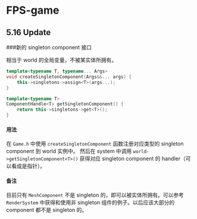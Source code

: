 # FPS-game

## 5.16 Update
###新的 singleton component 接口

相当于 world 的全局变量，不被某实体所拥有。

```c++
template<typename T, typename... Args>
void createSingletonComponent(Args&&... args) {
    this->singletons->assign<T>(args...);
}

template<typename T>
ComponentHandle<T> getSingletonComponent() {
    return this->singletons->get<T>();
}
```
#### 用法
在 `Game.h` 中使用 `createSingletonComponent` 函数注册对应类型的 singleton component 到 world 实例中。
然后在 system 中调用 `world->getSingletonComponent<T>()` 获得对应 singleton component 的 handler（可以看成是指针）。

#### 备注
目前只有 `MeshComponent` 不是 singleton 的，即可以被实体所拥有。可以参考 `RenderSystem` 中获得和使用非 singleton 组件的例子。以后应该大部分的 component 都不是 singleton 的。
